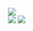 [![](https://visitcount.itsvg.in/api?id=iqbalriiaz&label=Profile%20Views&color=8&icon=0&pretty=false)](https://visitcount.itsvg.in) <br>
![](https://github-readme-stats.vercel.app/api?username=iqbalriiaz&theme=vue-dark&hide_border=false&include_all_commits=false&count_private=true)
![](https://github-readme-streak-stats.herokuapp.com/?user=iqbalriiaz&theme=vue-dark&hide_border=false)

